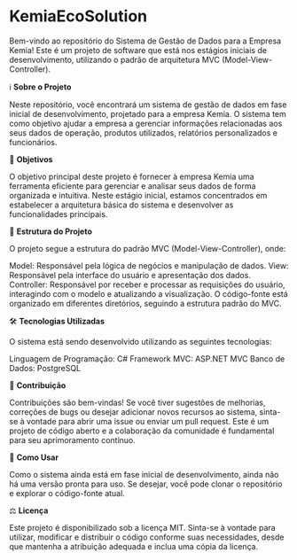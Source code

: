 # KemiaEcoSolution

Bem-vindo ao repositório do Sistema de Gestão de Dados para a Empresa Kemia! Este é um projeto de software que está nos estágios iniciais de desenvolvimento, utilizando o padrão de arquitetura MVC (Model-View-Controller).

ℹ️ **Sobre o Projeto**

Neste repositório, você encontrará um sistema de gestão de dados em fase inicial de desenvolvimento, projetado para a empresa Kemia. O sistema tem como objetivo ajudar a empresa a gerenciar informações relacionadas aos seus dados de operação, produtos utilizados, relatórios personalizados e funcionários.

🎯 **Objetivos**

O objetivo principal deste projeto é fornecer à empresa Kemia uma ferramenta eficiente para gerenciar e analisar seus dados de forma organizada e intuitiva. Neste estágio inicial, estamos concentrados em estabelecer a arquitetura básica do sistema e desenvolver as funcionalidades principais.

📁 **Estrutura do Projeto**

O projeto segue a estrutura do padrão MVC (Model-View-Controller), onde:

Model: Responsável pela lógica de negócios e manipulação de dados.
View: Responsável pela interface do usuário e apresentação dos dados.
Controller: Responsável por receber e processar as requisições do usuário, interagindo com o modelo e atualizando a visualização.
O código-fonte está organizado em diferentes diretórios, seguindo a estrutura padrão do MVC.

🛠️ **Tecnologias Utilizadas**

O sistema está sendo desenvolvido utilizando as seguintes tecnologias:

Linguagem de Programação: C#
Framework MVC: ASP.NET MVC
Banco de Dados: PostgreSQL

🤝 **Contribuição**

Contribuições são bem-vindas! Se você tiver sugestões de melhorias, correções de bugs ou desejar adicionar novos recursos ao sistema, sinta-se à vontade para abrir uma issue ou enviar um pull request. Este é um projeto de código aberto e a colaboração da comunidade é fundamental para seu aprimoramento contínuo.

🔧 **Como Usar**

Como o sistema ainda está em fase inicial de desenvolvimento, ainda não há uma versão pronta para uso. Se desejar, você pode clonar o repositório e explorar o código-fonte atual.

⚖️ **Licença**

Este projeto é disponibilizado sob a licença MIT. Sinta-se à vontade para utilizar, modificar e distribuir o código conforme suas necessidades, desde que mantenha a atribuição adequada e inclua uma cópia da licença.


